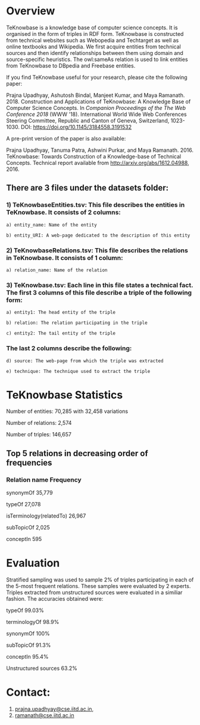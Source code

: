 # Overview

TeKnowbase is a knowledge base of computer science concepts. It is organised in the form of triples in RDF form. TeKnowbase is constructed from technical websites such as Webopedia and Techtarget as well as online textbooks and Wikipedia. We first acquire entities from technical sources and then identify relationships between them using domain and source-specific heuristics. The owl:sameAs relation is used to link entities from TeKnowbase to DBpedia and Freebase entities. 

If you find TeKnowbase useful for your research, please cite the following paper:

Prajna Upadhyay, Ashutosh Bindal, Manjeet Kumar, and Maya Ramanath. 2018. Construction and Applications of TeKnowbase: A Knowledge Base of Computer Science Concepts.  In <em>Companion Proceedings of the The Web Conference 2018</em> (WWW '18). International World Wide Web Conferences Steering Committee, Republic and Canton of Geneva, Switzerland,  1023-1030. DOI: https://doi.org/10.1145/3184558.3191532

A pre-print version of the paper is also available:

Prajna Upadhyay, Tanuma Patra, Ashwini Purkar, and Maya Ramanath. 2016. TeKnowbase: Towards Construction of a Knowledge-base of Technical Concepts. Technical report available from http://arxiv.org/abs/1612.04988, 2016.


## There are 3 files under the datasets folder:

### 1) TeKnowbaseEntities.tsv: This file describes the entities in TeKnowbase. It consists of 2 columns:
	
	a) entity_name: Name of the entity
	
	b) entity_URI: A web-page dedicated to the description of this entity
	
### 2) TeKnowbaseRelations.tsv: This file describes the relations in TeKnowbase. It consists of 1 column:
		
	a) relation_name: Name of the relation
	
### 3) TeKnowbase.tsv: Each line in this file states a technical fact. The first 3 columns of this file describe a triple of the following form:
	
	a) entity1: The head entity of the triple
	
	b) relation: The relation participating in the triple
	
	c) entity2: The tail entity of the triple
	
### The last 2 columns describe the following:
	
	d) source: The web-page from which the triple was extracted
	
	e) technique: The technique used to extract the triple


# TeKnowbase Statistics


Number of entities: 70,285 with 32,458 variations

Number of relations: 2,574

Number of triples: 146,657

## Top 5 relations in decreasing order of frequencies

### Relation name	Frequency

synonymOf	35,779

typeOf	27,078

isTerminology(relatedTo)	26,967

subTopicOf	2,025

conceptIn	595


# Evaluation

Stratified sampling was used to sample 2% of triples participating in each of the 5-most frequent relations. These samples were evaluated by 2 experts. Triples extracted from unstructured sources were evaluated in a similiar fashion. The accuracies obtained were:

typeOf	99.03%

terminologyOf	98.9%

synonymOf	100%

subTopicOf	91.3%

conceptIn	95.4%

Unstructured sources	63.2%



# Contact:


1) prajna.upadhyay@cse.iitd.ac.in,
2) ramanath@cse.iitd.ac.in
